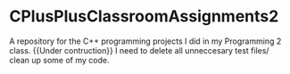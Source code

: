 # CPlusPlusClassroomAssignments2
A repository for the C++ programming projects I did in my Programming 2 class. {{Under contruction}} I need to delete all unneccesary test files/ clean up some of my code.

